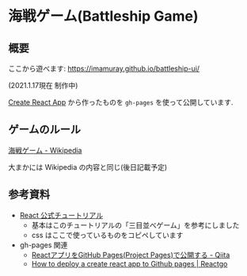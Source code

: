 # 海戦ゲーム(Battleship Game)

## 概要

ここから遊べます: https://imamuray.github.io/battleship-ui/

(2021.1.17現在 制作中)

[Create React App](https://github.com/facebook/create-react-app) から作ったものを `gh-pages` を使って公開しています.

## ゲームのルール
[海戦ゲーム - Wikipedia](https://ja.wikipedia.org/wiki/%E6%B5%B7%E6%88%A6%E3%82%B2%E3%83%BC%E3%83%A0#%E3%83%AC%E3%83%BC%E3%83%80%E3%83%BC%E4%BD%9C%E6%88%A6%E3%82%B2%E3%83%BC%E3%83%A0)

大まかには Wikipedia の内容と同じ(後日記載予定)

## 参考資料

- [React 公式チュートリアル](https://ja.reactjs.org/tutorial/tutorial.html)
  - 基本はこのチュートリアルの「三目並べゲーム」を参考にしました
  - css はここで使っているものをコピペしています
- gh-pages 関連
  - [ReactアプリをGitHub Pages(Project Pages)で公開する - Qiita](https://qiita.com/EisKern/items/15dcf7864fa49df8f247)
  - [How to deploy a create react app to Github pages | Reactgo](https://reactgo.com/deploy-react-app-github-pages/)
